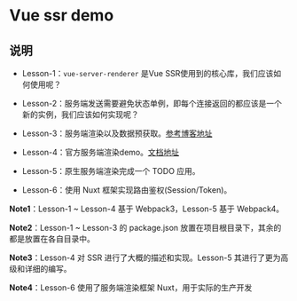 # Vue ssr demo

## 说明

* Lesson-1：`vue-server-renderer` 是Vue SSR使用到的核心库，我们应该如何使用呢？

* Lesson-2：服务端发送需要避免状态单例，即每个连接返回的都应该是一个新的实例，我们应该如何实现呢？

* Lesson-3：服务端渲染以及数据预获取。[参考博客地址](https://github.com/youngwind/blog/issues/112)

* Lesson-4：官方服务端渲染demo。[文档地址](https://ssr.vuejs.org/zh/structure.html)

* Lesson-5：原生服务端渲染完成一个 TODO 应用。

* Lesson-6：使用 Nuxt 框架实现路由鉴权(Session/Token)。

**Note1**：Lesson-1 ~ Lesson-4 基于 Webpack3，Lesson-5 基于 Webpack4。

**Note2**：Lesson-1 ~ Lesson-3 的 package.json 放置在项目根目录下，其余的都是放置在各自目录中。

**Note3**：Lesson-4 对 SSR 进行了大概的描述和实现。Lesson-5 其进行了更为高级和详细的编写。

**Note4**：Lesson-6 使用了服务端渲染框架 Nuxt，用于实际的生产开发
